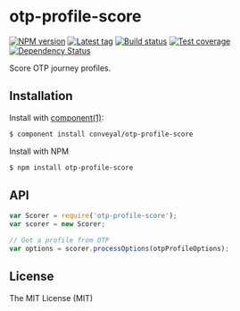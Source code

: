 
# otp-profile-score

[![NPM version][npm-image]][npm-url]
[![Latest tag][github-tag]][github-url]
[![Build status][travis-image]][travis-url]
[![Test coverage][coveralls-image]][coveralls-url]
[![Dependency Status][david-image]][david-url]

[npm-image]: https://img.shields.io/npm/v/otp-profile-score.svg?style=flat-square
[npm-url]: https://npmjs.org/package/otp-profile-score
[github-tag]: http://img.shields.io/github/tag/conveyal/otp-profile-score.svg?style=flat-square
[github-url]: https://github.com/conveyal/otp-profile-score/tags
[travis-image]: https://img.shields.io/travis/conveyal/otp-profile-score.svg?style=flat-square
[travis-url]: https://travis-ci.org/conveyal/otp-profile-score
[coveralls-image]: https://img.shields.io/coveralls/conveyal/otp-profile-score.svg?style=flat-square
[coveralls-url]: https://coveralls.io/r/conveyal/otp-profile-score?branch=master
[david-image]: http://img.shields.io/david/conveyal/otp-profile-score.svg?style=flat-square
[david-url]: https://david-dm.org/conveyal/otp-profile-score

Score OTP journey profiles.

## Installation

Install with [component(1)](http://component.io):

```bash
$ component install conveyal/otp-profile-score
```

Install with NPM

```bash
$ npm install otp-profile-score
```

## API

```js
var Scorer = require('otp-profile-score');
var scorer = new Scorer;

// Get a profile from OTP
var options = scorer.processOptions(otpProfileOptions);
```

## License

The MIT License (MIT)
